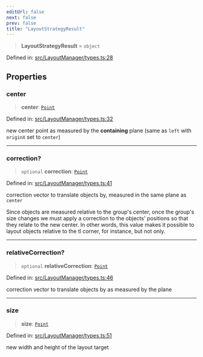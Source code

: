 ```yaml
---
editUrl: false
next: false
prev: false
title: "LayoutStrategyResult"
---
```


> **LayoutStrategyResult** = `object`

Defined in: [src/LayoutManager/types.ts:28](https://github.com/fabricjs/fabric.js/blob/b4f67b1cfd353d0e2763b168e07bce6b67895452/src/LayoutManager/types.ts#L28)

## Properties

### center

> **center**: [`Point`](/api/classes/point/)

Defined in: [src/LayoutManager/types.ts:32](https://github.com/fabricjs/fabric.js/blob/b4f67b1cfd353d0e2763b168e07bce6b67895452/src/LayoutManager/types.ts#L32)

new center point as measured by the **containing** plane (same as `left` with `originX` set to `center`)

***

### correction?

> `optional` **correction**: [`Point`](/api/classes/point/)

Defined in: [src/LayoutManager/types.ts:41](https://github.com/fabricjs/fabric.js/blob/b4f67b1cfd353d0e2763b168e07bce6b67895452/src/LayoutManager/types.ts#L41)

correction vector to translate objects by, measured in the same plane as `center`

Since objects are measured relative to the group's center, once the group's size changes we must apply a correction to
the objects' positions so that they relate to the new center.
In other words, this value makes it possible to layout objects relative to the tl corner, for instance, but not only.

***

### relativeCorrection?

> `optional` **relativeCorrection**: [`Point`](/api/classes/point/)

Defined in: [src/LayoutManager/types.ts:46](https://github.com/fabricjs/fabric.js/blob/b4f67b1cfd353d0e2763b168e07bce6b67895452/src/LayoutManager/types.ts#L46)

correction vector to translate objects by as measured by the plane

***

### size

> **size**: [`Point`](/api/classes/point/)

Defined in: [src/LayoutManager/types.ts:51](https://github.com/fabricjs/fabric.js/blob/b4f67b1cfd353d0e2763b168e07bce6b67895452/src/LayoutManager/types.ts#L51)

new width and height of the layout target
